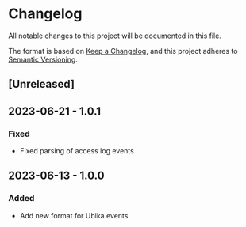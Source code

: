 # Changelog

All notable changes to this project will be documented in this file.

The format is based on [Keep a Changelog](https://keepachangelog.com/en/1.0.0/),
and this project adheres to [Semantic Versioning](https://semver.org/spec/v2.0.0.html).

## [Unreleased]

## 2023-06-21 - 1.0.1

### Fixed

- Fixed parsing of access log events

## 2023-06-13 - 1.0.0

### Added

- Add new format for Ubika events
